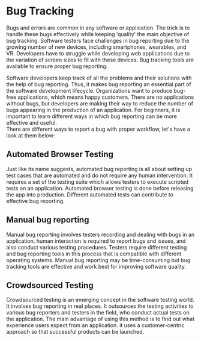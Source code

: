 # Bug Tracking

Bugs and errors are common in any software or application. The trick is to handle these bugs effectively while keeping ‘quality' the main objective of bug tracking. Software testers face challenges in bug reporting due to the growing number of new devices, including smartphones, wearables, and VR. Developers have to struggle while developing web applications due to the variation of screen sizes to fit with these devices. Bug tracking tools are available to ensure proper bug reporting.

Software developers keep track of all the problems and their solutions with the help of bug reporting. Thus, it makes bug reporting an essential part of the software development lifecycle. Organizations want to produce bug-free applications, which means happy customers. There are no applications without bugs, but developers are making their way to reduce the number of bugs appearing in the production of an application. For beginners, it is important to learn different ways in which bug reporting can be more effective and useful.  
 There are different ways to report a bug with proper workflow, let's have a look at them below:

## **Automated Browser Testing**

Just like its name suggests, automated bug reporting is all about setting up test cases that are automated and do not require any human intervention. It requires a set of the testing suite which allows testers to execute scripted tests on an application. Automated browser testing is done before releasing the app into production. Different automated tests can contribute to effective bug reporting.

## **Manual bug reporting**

Manual bug reporting involves testers recording and dealing with bugs in an application. human interaction is required to report bugs and issues, and also conduct various testing procedures. Testers require different testing and bug reporting tools in this process that is compatible with different operating systems. Manual bug reporting may be time-consuming but bug tracking tools are effective and work best for improving software quality.

## **Crowdsourced Testing**

Crowdsourced testing is an emerging concept in the software testing world. It involves bug reporting in real places. It outsources the testing activities to various bug reporters and testers in the field, who conduct actual tests on the application. The main advantage of using this method is to find out what experience users expect from an application. it uses a customer-centric approach so that successful products can be launched.

